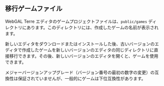 ## 移行ゲームファイル

WebGAL Terre エディタのゲームプロジェクトファイルは、`public/games` ディレクトリにあります。このディレクトリには、作成したゲームの名前が表示されます。 

新しいエディタをダウンロードまたはインストールした後、古いバージョンのエディタで作成したゲームを新しいバージョンのエディタの同じディレクトリに直接移行できます。その後、新しいバージョンのエディタを開くと、ゲームを使用できます。

メジャーバージョンアップグレード（バージョン番号の最初の数字の変更）の互換性は保証されていませんが、一般的にゲームは下位互換性があります。